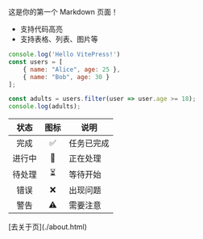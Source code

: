 
这是你的第一个 Markdown 页面！

- 支持代码高亮
- 支持表格、列表、图片等


```js
console.log('Hello VitePress!')
const users = [
    { name: "Alice", age: 25 },
    { name: "Bob", age: 30 }
];

const adults = users.filter(user => user.age >= 18);
console.log(adults);
```

| 状态 | 图标 | 说明 |
|:----:|:----:|------|
| 完成 | &#x2705; | 任务已完成 |
| 进行中 | &#x1f504; | 正在处理 |
| 待处理 | &#x23f3; | 等待开始 |
| 错误 | &#x274c; | 出现问题 |
| 警告 | &#x26a0;&#xfe0f; | 需要注意 |
<UserTable />
[去关于页](./about.html)
<script setup>
import UserTable from './UserTable.vue'
</script>